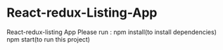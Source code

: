 # React-redux-Listing-App
React-redux-listing App
Please run : npm install(to install dependencies)
npm start(to run this project)

